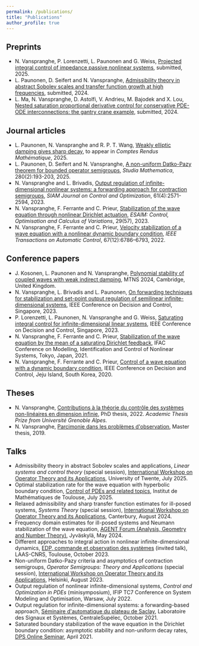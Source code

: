 ```yaml
---
permalink: /publications/
title: "Publications"
author_profile: true
---
```


## Preprints

- N. Vanspranghe, P. Lorenzetti, L. Paunonen and G. Weiss, [Projected integral control of impedance passive nonlinear systems](https://hal.science/hal-05114504v1/document), submitted, 2025.
- L. Paunonen, D. Seifert and N. Vanspranghe, [Admissibility theory in abstract Sobolev scales and transfer function growth at high frequencies](https://arxiv.org/pdf/2412.14786), submitted, 2024.
- L. Ma, N. Vanspranghe, D. Astolfi, V. Andrieu, M. Bajodek and X. Lou, [Nested saturation proportional derivative control for conservative PDE-ODE interconnections: the gantry crane example](https://hal.science/hal-04780869v1/document), submitted, 2024.

## Journal articles

- L. Paunonen, N. Vanspranghe and R. P. T. Wang, [Weakly elliptic damping gives sharp decay](https://arxiv.org/pdf/2403.13067v1.pdf), to appear in *Comptes Rendus Mathématique*, 2025.
- L. Paunonen, D. Seifert and N. Vanspranghe, [A non-uniform Datko-Pazy theorem for bounded operator semigroups](https://nvanspra.github.io/folder/sm240919-24-11.pdf), *Studia Mathematica*, 280(2):193-203, 2025.
- N. Vanspranghe and L. Brivadis, [Output regulation of infinite-dimensional nonlinear systems: a forwarding approach for contraction semigroups](https://hal.archives-ouvertes.fr/hal-03540759/document), *SIAM Journal on Control and Optimization*, 61(4):2571-2594, 2023.
- N. Vanspranghe, F. Ferrante and C. Prieur, [Stabilization of the wave equation through nonlinear Dirichlet actuation](https://doi.org/10.1051/cocv/2022077), *ESAIM: Control, Optimisation and Calculus of Variations*, 29(57),  2023.
- N. Vanspranghe, F. Ferrante and C. Prieur, [Velocity stabilization of a wave equation with a nonlinear dynamic boundary condition](https://hal.archives-ouvertes.fr/hal-03349947/document), *IEEE Transactions on Automatic Control*, 67(12):6786–6793, 2022.

## Conference papers

- J. Kosonen, L. Paunonen and N. Vanspranghe, [Polynomial stability of coupled waves with weak indirect damping](http://dx.doi.org/10.1016/j.ifacol.2024.10.109), MTNS 2024, Cambridge, United Kingdom.
- N. Vanspranghe, L. Brivadis and L. Paunonen, [On forwarding techniques for stabilization and set-point output regulation of semilinear infinite-dimensional systems](https://hal.science/hal-04230517/document), IEEE Conference on Decision and Control, Singapore, 2023.
- P. Lorenzetti, L. Paunonen, N. Vanspranghe and G. Weiss, [Saturating integral control for infinite-dimensional linear systems](https://ieeexplore.ieee.org/abstract/document/10384187), IEEE Conference on Decision and Control, Singapore, 2023.
- N. Vanspranghe, F. Ferrante and C. Prieur, [Stabilization of the wave equation by the mean of a saturating Dirichlet feedback](https://hal.archives-ouvertes.fr/hal-03349953/document), IFAC Conference on Modelling, Identification and Control of Nonlinear Systems, Tokyo, Japan, 2021.
- N. Vanspranghe, F. Ferrante and C. Prieur, [Control of a wave equation with a dynamic boundary condition](https://hal.archives-ouvertes.fr/hal-02987252/document), IEEE Conference on Decision and Control, Jeju Island, South Korea, 2020.

## Theses

- N. Vanspranghe, [Contributions à la théorie du contrôle des systèmes non-linéaires en dimension infinie](https://theses.hal.science/tel-03881092/document), PhD thesis, 2022.
*Academic Thesis Prize from Université Grenoble Alpes.*
- N. Vanspranghe, [Parcimonie dans les problèmes d'observation](https://hal.archives-ouvertes.fr/hal-03350395/document), Master thesis, 2019.


## Talks
- Admissibility theory in abstract Sobolev scales and applications, *Linear systems and control theory* (special session), [International Workshop on Operator Theory and its Applications](https://www.utwente.nl/en/iwota2025/), University of Twente, July 2025.
- Optimal stabilization rate for the wave equation with hyperbolic boundary condition, [Control of PDEs and related topics](https://indico.math.cnrs.fr/event/12315/), Institut de Mathématiques de Toulouse, July 2025.
- Relaxed admissibility and sharp transfer function estimates for ill-posed systems, *Systems Theory* (special session), [International Workshop on Operator Theory and its Applications](https://blogs.kent.ac.uk/iwota2024/), Canterbury, August 2024.
- Frequency domain estimates for ill-posed systems and Neumann stabilization of the wave equation, [AGENT Forum (Analysis, Geometry and Number Theory)](https://agent-forum.github.io), Jyväskylä, May 2024.
- Different approaches to integral action in nonlinear infinite-dimensional dynamics, [EDP, commande et observation des systèmes](https://indico.math.cnrs.fr/event/9782/) (invited talk), LAAS-CNRS, Toulouse, October 2023.
- Non-uniform Datko-Pazy criteria and asymptotics of contraction semigroups, *Operator Semigroups: Theory and Applications* (special session), [International Workshop on Operator Theory and its Applications](https://www.helsinki.fi/en/conferences/iwota2023), Helsinki, August 2023.
- Output regulation of nonlinear infinite-dimensional systems, *Control and Optimization in PDEs* (minisymposium), IFIP TC7 Conference on System Modeling and Optimisation, Warsaw, July 2022.
- Output regulation for infinite-dimensional systems: a forwarding-based approach, [Séminaire d'automatique du plateau de Saclay](https://icode-seminars.github.io), Laboratoire des Signaux et Systèmes, CentraleSupélec, October 2021.
- Saturated boundary stabilization of the wave equation in the Dirichlet boundary condition: asymptotic stability and non-uniform decay rates, [DPS Online Seminar](http://aero.us.es/DPSOnlineSeminar/Seminar.html), April 2021.






